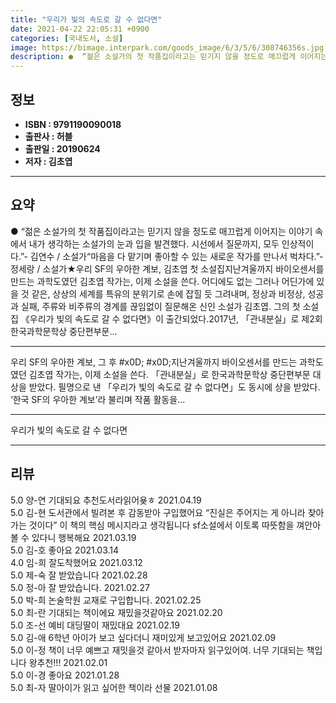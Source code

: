 ```yaml
---
title: "우리가 빛의 속도로 갈 수 없다면"
date: 2021-04-22 22:05:31 +0900
categories: [국내도서, 소설]
image: https://bimage.interpark.com/goods_image/6/3/5/6/308746356s.jpg
description: ●  “젊은 소설가의 첫 작품집이라고는 믿기지 않을 정도로 매끄럽게 이어지는 이야기 속에서 내가 생각하는 소설가의 눈과 입을 발견했다. 시선에서 질문까지, 모두 인상적이다.”- 김연수 / 소설가“마음을 다 맡기며 좋아할 수 있는 새로운 작가를 만나서 벅차다.”- 정세랑 / 소설가★우리 SF의 우아한 계보
---
```


## **정보**

- **ISBN : 9791190090018**
- **출판사 : 허블**
- **출판일 : 20190624**
- **저자 : 김초엽**

------



## **요약**

●  “젊은 소설가의 첫 작품집이라고는 믿기지 않을 정도로 매끄럽게 이어지는 이야기 속에서 내가 생각하는 소설가의 눈과 입을 발견했다. 시선에서 질문까지, 모두 인상적이다.”- 김연수 / 소설가“마음을 다 맡기며 좋아할 수 있는 새로운 작가를 만나서 벅차다.”- 정세랑 / 소설가★우리 SF의 우아한 계보, 김초엽 첫 소설집지난겨울까지 바이오센서를 만드는 과학도였던 김초엽 작가는, 이제 소설을 쓴다. 어디에도 없는 그러나 어딘가에 있을 것 같은, 상상의 세계를 특유의 분위기로 손에 잡힐 듯 그려내며, 정상과 비정상, 성공과 실패, 주류와 비주류의 경계를 끊임없이 질문해온 신인 소설가 김초엽. 그의 첫 소설집 《우리가 빛의 속도로 갈 수 없다면》이 출간되었다.2017년, 「관내분실」로 제2회 한국과학문학상 중단편부문...

------

우리 SF의 우아한 계보, 그 후 #x0D; #x0D;지난겨울까지 바이오센서를 만드는 과학도였던 김초엽 작가는, 이제 소설을 쓴다. 「관내분실」로 한국과학문학상 중단편부문 대상을 받았다. 필명으로 낸 「우리가 빛의 속도로 갈 수 없다면」도 동시에 상을 받았다. ‘한국 SF의 우아한 계보’라 불리며 작품 활동을... 

------


우리가 빛의 속도로 갈 수 없다면 

------


## **리뷰** 

5.0 양-연 기대되요 추천도서라읽어욪ㅎ 2021.04.19 <br/>5.0 김-현 도서관에서 빌려본 후 감동받아 구입했어요 “진실은 주어지는 게 아니라 찾아가는 것이다” 이 책의 핵심 메시지라고 생각됩니다 sf소설에서 이토록 따뜻함을 껴안아볼 수 있다니 행복해요  2021.03.19 <br/>5.0 김-호 좋아요 2021.03.14 <br/>4.0 임-희 잘도착했어요 2021.03.12 <br/>5.0 제-숙 잘 받았습니다 2021.02.28 <br/>5.0 정-아 잘 받았습니다. 2021.02.27 <br/>5.0 박-희 논술학원 교재로 구입합니다. 2021.02.25 <br/>5.0 최-란 기대되는 책이에요 재밌을것같아요 2021.02.20 <br/>5.0 조-선 예비 대딩딸이 재밌대요 2021.02.19 <br/>5.0 김-애 6학년 아이가 보고 싶다더니 재미있게 보고있어요 2021.02.09 <br/>5.0 이-정 책이 너무 예쁘고 재밋을것 같아서 받자마자 읽구있어여. 너무 기대되는 책입니다 왕추천!!! 2021.02.01 <br/>5.0 이-경 좋아요 2021.01.28 <br/>5.0 최-자 딸아이가 읽고 싶어한 책이라 선물 2021.01.08 <br/>